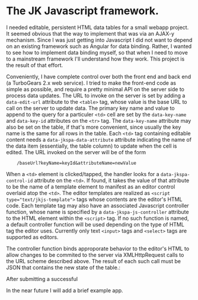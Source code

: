 # The JK Javascript framework.

I needed editable, persistent HTML data tables for a small webapp project.
It seemed obvious that the way to implement that was via an AJAX-y mechanism.
Since I was just getting into Javascript I did not want to depend
on an existing framework such as Angular for data binding. Rather, I
wanted to see how to implement data binding myself, so that when I need
to move to a mainstream framework I'll understand how they work. This
project is the result of that effort.

Conveniently, I have complete control over both the front end and back
end (a TurboGears 2.x web service). I tried to make the front-end code
as simple as possible, and require a pretty minimal API on the server
side to process data updates. The URL to invoke on the server is
set by adding a `data-edit-url` attribute to the `<table>` tag, whose value
is the base URL to call on the server to update data. The primary key
name and value to append to the query for a particuler `<td>` cell are
set by the `data-key-name` and `data-key-id` attributes on the `<tr>` tag.
The `data-key-name` attribute may also be set on the table, if that's
more convenient, since usually the key name is the same for all rows
in the table. Each `<td>` tag containing editable content needs a
`data-jkspa-data-attribute` attribute indicating the name of the
data item (essentially, the table column) to update when the cell is
edited. The URL invoked on the server will be of the form

```
    /baseUrl?keyName=keyId&attributeName=newValue
```

When a `<td>` element is clicked/tapped, the handler looks for a
`data-jkspa-control-id` attribute on the `<td>`. If found, it
takes the value of that attribute to be the name of a template
element to manifest as an editor control overlaid atop the `<td>`.
The editor templates are realized as `<script type="text/jkjs-template">`
tags whose contents are the editor's HTML code. Each template
tag may also have an associated Javascript controller function,
whose name is specified by a `data-jkspa-js-controller` attribute
to the HTML element within the `<script>` tag. If no such function
is named, a default controller function will be used depending
on the type of HTML tag the editor uses. Currently only text
`<input>` tags and `<select>` tags are supported as editors.

The controller function binds approporate behavior to the editor's
HTML to allow changes to be commited to the server via XMLHttpRequest
calls to the URL scheme described above. The result of each such
call must be JSON that contains the new state of the table.:

After submitting a successful

In the near future I will add a brief example app.
